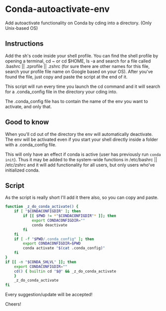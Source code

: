 # Conda-autoactivate-env
Add autoactivate functionality on Conda by cding into a directory. (Only Unix-based OS)

## Instructions

Add the sh's code inside your shell profile. You can find the shell profile by opening a terminal, cd ~ or cd $HOME, ls -a and search for a file called .bashrc || .zprofile || .zshrc (for sure there are other names for this file, search your profile file name on Google based on your OS).
After you've found the file, just copy and paste the script at the end of it.

This script will run every time you launch the cd command and it will search for a .conda_config file in the directory your cding into.

The .conda_config file has to contain the name of the env you want to activate, and only that.

## Good to know

When you'll cd out of the directory the env will automatically deactivate.
The env will be activated even if you start your shell directly inside a folder with a .conda_config file.

This will only have an effect if conda is active (user has previously run `conda init`). Thus it may be added to the system-wide functions in /etc/bashrc || /etc/zshrc and it will add functionality for all users, but only users who've initialized conda.

## Script

As the script is really short I'll add it there also, so you can copy and paste.

```bash
function _z_do_conda_activate() {
    if [ "$CONDACONFIGDIR" ]; then
        if [[ $PWD != *"$CONDACONFIGDIR"* ]]; then
            export CONDACONFIGDIR=""
            conda deactivate
        fi
    fi
    if [ -f "$PWD/.conda_config" ]; then
        export CONDACONFIGDIR=$PWD
        conda activate "$(cat .conda_config)"
    fi
}
if [[ -n "$CONDA_SHLVL" ]]; then
    export CONDACONFIGDIR=""
    cd() { builtin cd "$@" && _z_do_conda_activate
    }
    _z_do_conda_activate
fi
```

Every suggestion/update will be accepted!

Cheers!
